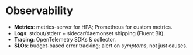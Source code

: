 # Observability

- **Metrics**: metrics-server for HPA; Prometheus for custom metrics.
- **Logs**: stdout/stderr + sidecar/daemonset shipping (Fluent Bit).
- **Tracing**: OpenTelemetry SDKs & collector.
- **SLOs**: budget-based error tracking; alert on *symptoms*, not just causes.
